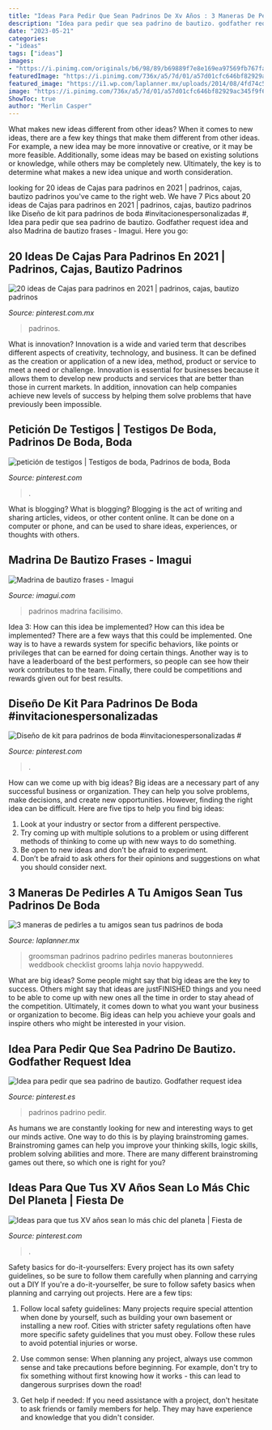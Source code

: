 ```yaml
---
title: "Ideas Para Pedir Que Sean Padrinos De Xv Años : 3 Maneras De Pedirles A Tu Amigos Sean Tus Padrinos De Boda"
description: "Idea para pedir que sea padrino de bautizo. godfather request idea"
date: "2023-05-21"
categories:
- "ideas"
tags: ["ideas"]
images:
- "https://i.pinimg.com/originals/b6/98/89/b69889f7e8e169ea97569fb767faa647.jpg"
featuredImage: "https://i.pinimg.com/736x/a5/7d/01/a57d01cfc646bf82929ac345f9f6a251--baptism-ideas-padrinos-bautizo-ideas.jpg?b=t"
featured_image: "https://i1.wp.com/laplanner.mx/uploads/2014/08/4fd74c57cd9061262f573cd9154cdc52.jpg?resize=628%2C944&amp;ssl=1"
image: "https://i.pinimg.com/736x/a5/7d/01/a57d01cfc646bf82929ac345f9f6a251--baptism-ideas-padrinos-bautizo-ideas.jpg?b=t"
ShowToc: true
author: "Merlin Casper"
---
```



What makes new ideas different from other ideas?
When it comes to new ideas, there are a few key things that make them different from other ideas. For example, a new idea may be more innovative or creative, or it may be more feasible. Additionally, some ideas may be based on existing solutions or knowledge, while others may be completely new. Ultimately, the key is to determine what makes a new idea unique and worth consideration.

	

		
looking for 20 ideas de Cajas para padrinos en 2021 | padrinos, cajas, bautizo padrinos you've came to the right web. We have 7 Pics about 20 ideas de Cajas para padrinos en 2021 | padrinos, cajas, bautizo padrinos like Diseño de kit para padrinos de boda #invitacionespersonalizadas #, Idea para pedir que sea padrino de bautizo. Godfather request idea and also Madrina de bautizo frases - Imagui. Here you go:
		
    
## 20 Ideas De Cajas Para Padrinos En 2021 | Padrinos, Cajas, Bautizo Padrinos

<img loading=lazy src="https://i.pinimg.com/474x/a7/d0/4e/a7d04ebbc925cfad6a0b3712a479905d.jpg" onerror="this.onerror=null;this.src='https://tse3.mm.bing.net/th?id=OIP.WkNoVhdG1eK8K6XhvRN-FwAAAA&amp;pid=15.1';" alt="20 ideas de Cajas para padrinos en 2021 | padrinos, cajas, bautizo padrinos">

_Source: pinterest.com.mx_

>padrinos. 

	

What is innovation?
Innovation is a wide and varied term that describes different aspects of creativity, technology, and business. It can be defined as the creation or application of a new idea, method, product or service to meet a need or challenge. Innovation is essential for businesses because it allows them to develop new products and services that are better than those in current markets. In addition, innovation can help companies achieve new levels of success by helping them solve problems that have previously been impossible.

    
## Petición De Testigos | Testigos De Boda, Padrinos De Boda, Boda

<img loading=lazy src="https://i.pinimg.com/originals/72/de/00/72de0001d8f389cee76d5cd08c1b4768.jpg" onerror="this.onerror=null;this.src='https://tse2.mm.bing.net/th?id=OIP.OnCBbpfOBkGM5EUuMTP3KwHaJv&amp;pid=15.1';" alt="petición de testigos | Testigos de boda, Padrinos de boda, Boda">

_Source: pinterest.com_

>. 

	

What is blogging?
What is blogging? Blogging is the act of writing and sharing articles, videos, or other content online. It can be done on a computer or phone, and can be used to share ideas, experiences, or thoughts with others.

    
## Madrina De Bautizo Frases - Imagui

<img loading=lazy src="http://estaticos.fimagenes.com/imagenesred/8559773.jpg" onerror="this.onerror=null;this.src='https://tse3.mm.bing.net/th?id=OIP.cMaG1qixxJgzXNz1jHYNAQHaHa&amp;pid=15.1';" alt="Madrina de bautizo frases - Imagui">

_Source: imagui.com_

>padrinos madrina facilisimo. 

	

Idea 3: How can this idea be implemented?
How can this idea be implemented? 
There are a few ways that this could be implemented. One way is to have a rewards system for specific behaviors, like points or privileges that can be earned for doing certain things. Another way is to have a leaderboard of the best performers, so people can see how their work contributes to the team. Finally, there could be competitions and rewards given out for best results.

    
## Diseño De Kit Para Padrinos De Boda #invitacionespersonalizadas #

<img loading=lazy src="https://i.pinimg.com/originals/b6/98/89/b69889f7e8e169ea97569fb767faa647.jpg" onerror="this.onerror=null;this.src='https://tse4.mm.bing.net/th?id=OIP.YTPVbKetxU9HFI75xeVlsgHaFj&amp;pid=15.1';" alt="Diseño de kit para padrinos de boda #invitacionespersonalizadas #">

_Source: pinterest.com_

>. 

	

How can we come up with big ideas?
Big ideas are a necessary part of any successful business or organization. They can help you solve problems, make decisions, and create new opportunities. However, finding the right idea can be difficult. Here are five tips to help you find big ideas:
1. Look at your industry or sector from a different perspective.
2. Try coming up with multiple solutions to a problem or using different methods of thinking to come up with new ways to do something.
3. Be open to new ideas and don’t be afraid to experiment.
4. Don’t be afraid to ask others for their opinions and suggestions on what you should consider next.

    
## 3 Maneras De Pedirles A Tu Amigos Sean Tus Padrinos De Boda

<img loading=lazy src="https://i1.wp.com/laplanner.mx/uploads/2014/08/4fd74c57cd9061262f573cd9154cdc52.jpg?resize=628%2C944&amp;ssl=1" onerror="this.onerror=null;this.src='https://tse3.mm.bing.net/th?id=OIP.i4Y9yNteAs8JMdSHbhmh5gHaLI&amp;pid=15.1';" alt="3 maneras de pedirles a tu amigos sean tus padrinos de boda">

_Source: laplanner.mx_

>groomsman padrinos padrino pedirles maneras boutonnieres weddbook checklist grooms lahja novio happywedd. 

	

What are big ideas?
Some people might say that big ideas are the key to success. Others might say that ideas are justFINISHED things and you need to be able to come up with new ones all the time in order to stay ahead of the competition. Ultimately, it comes down to what you want your business or organization to become. Big ideas can help you achieve your goals and inspire others who might be interested in your vision.

    
## Idea Para Pedir Que Sea Padrino De Bautizo. Godfather Request Idea

<img loading=lazy src="https://i.pinimg.com/736x/a5/7d/01/a57d01cfc646bf82929ac345f9f6a251--baptism-ideas-padrinos-bautizo-ideas.jpg?b=t" onerror="this.onerror=null;this.src='https://tse4.mm.bing.net/th?id=OIP.RPiZnyHsxGu75g_Sblnv7gHaI8&amp;pid=15.1';" alt="Idea para pedir que sea padrino de bautizo. Godfather request idea">

_Source: pinterest.es_

>padrinos padrino pedir. 

	

As humans we are constantly looking for new and interesting ways to get our minds active. One way to do this is by playing brainstroming games. Brainstroming games can help you improve your thinking skills, logic skills, problem solving abilities and more. There are many different brainstroming games out there, so which one is right for you?

    
## Ideas Para Que Tus XV Años Sean Lo Más Chic Del Planeta | Fiesta De

<img loading=lazy src="https://i.pinimg.com/originals/20/55/2d/20552d9ce985ec4ed2fc133c7af326c9.png" onerror="this.onerror=null;this.src='https://tse4.mm.bing.net/th?id=OIP.KwvOwn3_xdISP-QzbY2RFQHaHa&amp;pid=15.1';" alt="Ideas para que tus XV años sean lo más chic del planeta | Fiesta de">

_Source: pinterest.com_

>. 

	

Safety basics for do-it-yourselfers: Every project has its own safety guidelines, so be sure to follow them carefully when planning and carrying out a DIY
If you're a do-it-yourselfer, be sure to follow safety basics when planning and carrying out projects. Here are a few tips:
1. Follow local safety guidelines: Many projects require special attention when done by yourself, such as building your own basement or installing a new roof. Cities with stricter safety regulations often have more specific safety guidelines that you must obey. Follow these rules to avoid potential injuries or worse.

2. Use common sense: When planning any project, always use common sense and take precautions before beginning. For example, don't try to fix something without first knowing how it works - this can lead to dangerous surprises down the road!

3. Get help if needed: If you need assistance with a project, don't hesitate to ask friends or family members for help. They may have experience and knowledge that you didn't consider.

